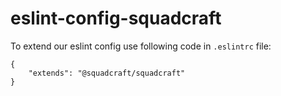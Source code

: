 # eslint-config-squadcraft

To extend our eslint config use following code in `.eslintrc` file:

```
{
    "extends": "@squadcraft/squadcraft"
}
```
